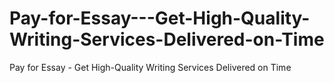 # Pay-for-Essay---Get-High-Quality-Writing-Services-Delivered-on-Time
Pay for Essay - Get High-Quality Writing Services Delivered on Time
